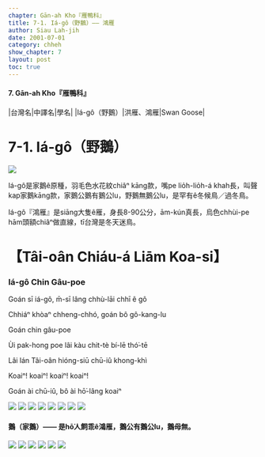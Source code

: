 ```yaml
---
chapter: Gān-ah Kho『雁鴨科』
title: 7-1. Iá-gô（野鵝）—— 鴻雁
author: Siau Lah-jih
date: 2001-07-01
category: chheh
show_chapter: 7
layout: post
toc: true
---
```


#### 7. Gān-ah Kho『雁鴨科』

|台灣名|中譯名|學名|
|Iá-gô（野鵝）|洪雁、鴻雁|Swan Goose|


# 7-1. Iá-gô（野鵝）

![](../too5/07/07-1-4.野鵝.jpg)


Iá-gô是家鵝ê原種，羽毛色水花紋chiâⁿ kāng款，嘴pe lio̍h-lio̍h-á khah長，叫聲kap家鵝kāng款，家鵝公鵝有鵝公lu，野鵝無鵝公lu，是罕有ê冬候鳥／過冬鳥。

Iá-gô『鴻雁』是siāng大隻ê雁，身長8-90公分，ām-kún真長，烏色chhùi-pe hām頭額chiâⁿ做直線，tī台灣是冬天迷鳥。
	

# 【Tâi-oân Chiáu-á Liām Koa-si】

### **Iá-gô Chin Gâu-poe**

Goán sī iá-gô, m̄-sī lâng chhù-lāi chhī ê gô

Chhiáⁿ khòaⁿ chheng-chhó, goán bô gô-kang-lu

Goán chin gâu-poe

Ùi pak-hong poe lâi kàu chit-tè bí-lē thó͘-tē

Lâi lán Tâi-oân hióng-siū chū-iû khong-khì

Koaiⁿ! koaiⁿ! koaiⁿ! koaiⁿ!

Goán ài chū-iû, bô ài hō͘-lâng koaiⁿ


![](../too5/07/07-1-3.野鵝.jpg)
![](../too5/07/07-1-2.野鵝.jpg)
![](../too5/07/07-1-1.野鵝.jpg)
![](../too5/07/07-1-5.野鵝.jpg)
![](../too5/07/07-1-6.野鵝.jpg)
![](../too5/07/07-1-7.野鵝.jpg)
![](../too5/07/07-1-8.野鵝.jpg)
![](../too5/07/07-1-9.野鵝.jpg)

#### 鵝（家鵝）—— 是hō͘人飼乖ê鴻雁，鵝公有鵝公lu，鵝母無。

![](../too5/07/07-1-1.家鵝.jpg)
![](../too5/07/07-1-2.家鵝.jpg)
![](../too5/07/07-1-3.家鵝.jpg)
![](../too5/07/07-1-4.家鵝.jpg)
![](../too5/07/07-1-5.家鵝.jpg)
![](../too5/07/07-1-6.家鵝.jpg)

